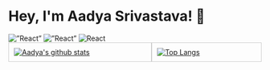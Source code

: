 # Hey, I'm Aadya Srivastava! 👋

<img alt=”React” src="https://img.shields.io/badge/-LeetCode-FFA116?style=for-the-badge&logo=LeetCode&logoColor=black"/>
<img alt=”React” src="https://img.shields.io/badge/LinkedIn-0077B5?style=for-the-badge&logo=linkedin&logoColor=white"/>
<img alt="React" src="https://img.shields.io/badge/-Hackerrank-2EC866?style=for-the-badge&logo=HackerRank&logoColor=white"/>

<div style="display: flex; flex-direction: row;">
    <div style="flex-grow: 1; border: 1px solid #ccc; padding: 10px;">
        <a href="https://github.com/aadya28">
            <img src="https://github-readme-stats.vercel.app/api?username=aadya28" alt="Aadya's github stats" />
        </a>
    </div>
    <div style="flex-grow: 1; border: 1px solid #ccc; padding: 10px;">
        <a href="https://github.com/aadya28">
            <img src="https://github-readme-stats.vercel.app/api/top-langs/?username=aadya28" alt="Top Langs" />
        </a>
    </div>
</div>


